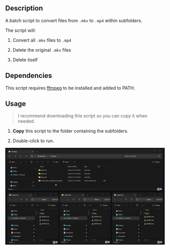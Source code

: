 ## Description

A batch script to convert files from `.mkv` to `.mp4` within subfolders.

The script will:

1. Convert all `.mkv` files to `.mp4`

2. Delete the original `.mkv` files

3. Delete itself

## Dependencies

This script requires [ffmpeg](https://ffmpeg.org/) to be installed and added to PATH.

## Usage

> I recommend downloading this script so you can copy it when needed.

1. **Copy** this script to the folder containing the subfolders.

2. Double-click to run.

![Animation.gif](./Animation.gif)
